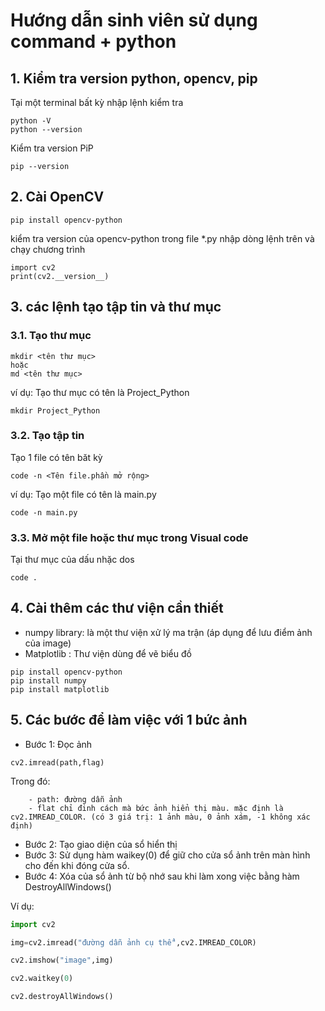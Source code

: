 # Hướng dẫn sinh viên sử dụng command + python

## 1. Kiểm tra version python, opencv, pip

Tại một terminal bất kỳ nhập lệnh kiểm tra
```
python -V
python --version
```
Kiểm tra version PiP
```
pip --version
```
## 2. Cài OpenCV
```
pip install opencv-python
```
kiểm tra version của opencv-python
trong file *.py nhập dòng lệnh trên và chạy chương trình
```
import cv2
print(cv2.__version__)
```
## 3. các lệnh tạo tập tin và thư mục
### 3.1. Tạo thư mục
```
mkdir <tên thư mục>
hoặc
md <tên thư mục>
```
ví dụ: Tạo thư mục có tên là Project_Python
```
mkdir Project_Python
```

### 3.2. Tạo tập tin
Tạo 1 file có tên băt kỳ

```
code -n <Tên file.phần mở rộng>
```
ví dụ: Tạo một file có tên là main.py
```
code -n main.py
```
### 3.3. Mở một file hoặc thư mục trong Visual code
Tại thư mục của dấu nhặc dos
```
code .
```
## 4. Cài thêm các thư viện cần thiết

- numpy library: là một thư viện xử lý ma trận (áp dụng để lưu điểm ảnh của image)
- Matplotlib : Thư viện dùng để vẽ biểu đồ
```
pip install opencv-python
pip install numpy
pip install matplotlib
```
## 5. Các bước để làm việc với 1 bức ảnh
- Bước 1: Đọc ảnh

```
cv2.imread(path,flag)
```
Trong đó:

        - path: đường dẫn ảnh
        - flat chỉ đinh cách mà bức ảnh hiển thị màu. mặc định là cv2.IMREAD_COLOR. (có 3 giá trị: 1 ảnh màu, 0 ảnh xám, -1 không xác định)

- Bước 2: Tạo giao diện của sổ hiển thị
- Bước 3: Sử dụng hàm waikey(0) để giữ cho cửa sổ ảnh trên màn hình cho đến khi đóng cửa sổ.
- Bước 4: Xóa của sổ ảnh từ bộ nhớ sau khi làm xong việc bằng hàm DestroyAllWindows()

Ví dụ:
``` Python
import cv2

img=cv2.imread("đường dẫn ảnh cụ thể",cv2.IMREAD_COLOR)

cv2.imshow("image",img)

cv2.waitkey(0)

cv2.destroyAllWindows()
```